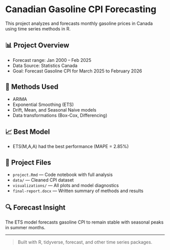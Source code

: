 # Canadian Gasoline CPI Forecasting

This project analyzes and forecasts monthly gasoline prices in Canada using time series methods in R.

## 📊 Project Overview
- Forecast range: Jan 2000 – Feb 2025
- Data Source: Statistics Canada
- Goal: Forecast Gasoline CPI for March 2025 to February 2026

## 🧪 Methods Used
- ARIMA
- Exponential Smoothing (ETS)
- Drift, Mean, and Seasonal Naive models
- Data transformations (Box-Cox, Differencing)

## 📈 Best Model
- ETS(M,A,A) had the best performance (MAPE = 2.85%)

## 📁 Project Files
- `project.Rmd` — Code notebook with full analysis
- `data/` — Cleaned CPI dataset
- `visualizations/` — All plots and model diagnostics
- `final-report.docx` — Written summary of methods and results

## 🔍 Forecast Insight
The ETS model forecasts gasoline CPI to remain stable with seasonal peaks in summer months.

---

> Built with R, tidyverse, forecast, and other time series packages.


